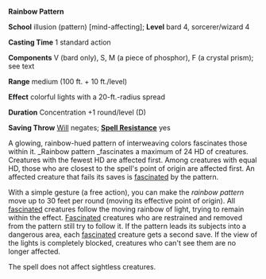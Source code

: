  **Rainbow Pattern**

**School** illusion (pattern) [mind-affecting]; **Level** bard 4, sorcerer/wizard 4

**Casting Time** 1 standard action

**Components** V (bard only), S, M (a piece of phosphor), F (a crystal prism); see text

**Range** medium (100 ft. + 10 ft./level)

**Effect** colorful lights with a 20-ft.-radius spread

**Duration** Concentration +1 round/level (D)

**Saving Throw** [Will](../combat.html#_will) negates; **[Spell Resistance](../glossary.html#_spell-resistance)** yes

A glowing, rainbow-hued pattern of interweaving colors fascinates those within it. _Rainbow pattern _fascinates a maximum of 24 HD of creatures. Creatures with the fewest HD are affected first. Among creatures with equal HD, those who are closest to the spell's point of origin are affected first. An affected creature that fails its saves is [fascinated](../glossary.html#_fascinated) by the pattern.

With a simple gesture (a free action), you can make the _rainbow pattern_ move up to 30 feet per round (moving its effective point of origin). All [fascinated](../glossary.html#_fascinated) creatures follow the moving rainbow of light, trying to remain within the effect. [Fascinated](../glossary.html#_fascinated) creatures who are restrained and removed from the pattern still try to follow it. If the pattern leads its subjects into a dangerous area, each [fascinated](../glossary.html#_fascinated) creature gets a second save. If the view of the lights is completely blocked, creatures who can't see them are no longer affected.

The spell does not affect sightless creatures.

